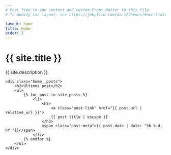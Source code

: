 ```yaml
---
# Feel free to add content and custom Front Matter to this file.
# To modify the layout, see https://jekyllrb.com/docs/themes/#overriding-theme-defaults

layout: home
title: Home
order: 1
---
```


<div class="home">
    <h1 class="page-heading">{{ site.title }}</h1>
    <p class="page-description">{{ site.description }}</p>

    <div class="home__posts">
        <h2>Últimos post</h2>
        <ul>
            {% for post in site.posts %}
                <li>
                    <h3>
                        <a class="post-link" href="{{ post.url | relative_url }}">
                        {{ post.title | escape }}
                    </h3>
                    <span class="post-meta">{{ post.date | date: "%b %-d, %Y "}}</span>
                </li>
            {% endfor %}
        </ul>
    </div>
</div>